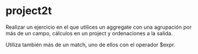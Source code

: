 # project2t
Realizar un ejercicio en el que utilices un aggregate con una agrupación por más de un campo, cálculos en un project y ordenaciones a la salida.

Utiliza también más de un match, uno de ellos con el operador $expr.
